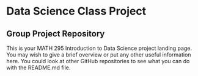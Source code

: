 # Data Science Class Project
## Group Project Repository

This is your MATH 295 Introduction to Data Science project landing page. You may wish to give a brief overview or put any other useful information here. You could look at other GitHub repositories to see what you can do with the README.md file.
